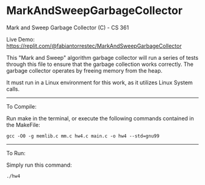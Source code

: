 # MarkAndSweepGarbageCollector
Mark and Sweep Garbage Collector (C) - CS 361

Live Demo: https://replit.com/@fabiantorrestec/MarkAndSweepGarbageCollector

This "Mark and Sweep" algorithm garbage collector will run a series of tests through this file to ensure that the garbage collection works correctly. The garbage collector operates by freeing memory from the heap.

It must run in a Linux environment for this work, as it utilizes Linux System calls.

------------
To Compile:

Run make in the terminal, or execute the following commands contained in the MakeFile:

    gcc -O0 -g memlib.c mm.c hw4.c main.c -o hw4 --std=gnu99

-----------
To Run:

Simply run this command:

    ./hw4
